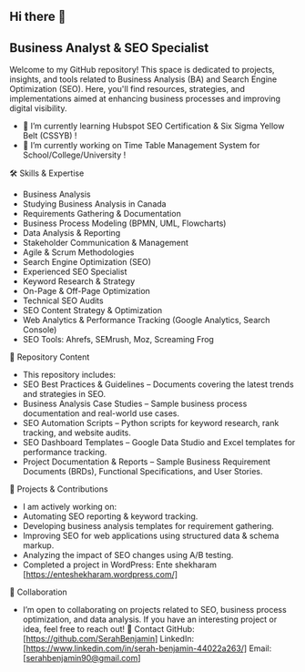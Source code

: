 ## Hi there 👋

## Business Analyst & SEO Specialist
Welcome to my GitHub repository! This space is dedicated to projects, insights, and tools related to Business Analysis (BA) and Search Engine Optimization (SEO). Here, you'll find resources, strategies, and implementations aimed at enhancing business processes and improving digital visibility.

 - 🌱  I’m currently learning Hubspot SEO Certification & Six Sigma Yellow Belt (CSSYB) !
 - 🔭 I’m currently working on Time Table Management System for School/College/University !
  

🛠 Skills & Expertise
- Business Analysis
- Studying Business Analysis in Canada
- Requirements Gathering & Documentation
- Business Process Modeling (BPMN, UML, Flowcharts)
- Data Analysis & Reporting
- Stakeholder Communication & Management
- Agile & Scrum Methodologies
- Search Engine Optimization (SEO)
- Experienced SEO Specialist
- Keyword Research & Strategy
- On-Page & Off-Page Optimization
- Technical SEO Audits
- SEO Content Strategy & Optimization
- Web Analytics & Performance Tracking (Google Analytics, Search Console)
- SEO Tools: Ahrefs, SEMrush, Moz, Screaming Frog

📂 Repository Content
- This repository includes:
- SEO Best Practices & Guidelines – Documents covering the latest trends and strategies in SEO.
- Business Analysis Case Studies – Sample business process documentation and real-world use cases.
- SEO Automation Scripts – Python scripts for keyword research, rank tracking, and website audits.
- SEO Dashboard Templates – Google Data Studio and Excel templates for performance tracking.
- Project Documentation & Reports – Sample Business Requirement Documents (BRDs), Functional Specifications, and User Stories.

🚀 Projects & Contributions
- I am actively working on:
- Automating SEO reporting & keyword tracking.
- Developing business analysis templates for requirement gathering.
- Improving SEO for web applications using structured data & schema markup.
- Analyzing the impact of SEO changes using A/B testing.
- Completed a project in WordPress: Ente shekharam [https://enteshekharam.wordpress.com/]

🤝 Collaboration
- I’m open to collaborating on projects related to SEO, business process optimization, and data analysis. If you have an interesting project or idea, feel free to reach out!
📧 Contact
GitHub: [https://github.com/SerahBenjamin]
LinkedIn: [https://www.linkedin.com/in/serah-benjamin-44022a263/]
Email: [serahbenjamin90@gmail.com]
